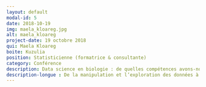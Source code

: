 ```yaml
---
layout: default
modal-id: 5
date: 2018-10-19
img: maela_kloareg.jpg
alt: maela_kloareg
project-date: 19 octobre 2018
qui: Maela Kloareg
boite: Kuzulia
position: Statisticienne (formatrice & consultante)
category: Conférence
description: Data science en biologie : de quelles compétences avons-nous besoin ?
description-longue : De la manipulation et l’exploration des données à la modélisation des phénomènes biologiques en passant par la visualisation des données, les secteurs de la biologie (au sens large : biochimie, physiologie, génomique, écologie, épidémiologie, agronomie...) ont toujours eu besoin des méthodes statistiques. Le développement de nouvelles méthodes a souvent été initié par des besoins dans ces secteurs ; les célèbres travaux de Fisher et Student sont des exemples historiques, mais toujours très utilisés, et depuis quelques années l’essor des (bio)technologies générant des données « à haut débit » (big data) a également nécessité la création de méthodes pour analyser ces données. Parmi cette vaste boite à outils, quelles méthodes sont les plus utilisées en pratique en recherche appliquée ? Quelles sont les compétences qui manquent le plus dans les labos et entreprises ? Ces compétences sont-elles uniquement « techniques » ? Je donnerai un point de vue sur ces questions, basé sur mon expérience de consultante chez Kuzulia depuis 8 ans.
---
```

